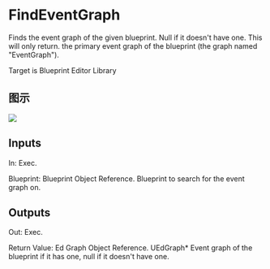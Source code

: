 # FindEventGraph

Finds the event graph of the given blueprint. Null if it doesn't have one. This will only return. the primary event graph of the blueprint (the graph named "EventGraph").

Target is Blueprint Editor Library

## 图示

![]($-20221218-18114030.png)

## Inputs

In: Exec.

Blueprint: Blueprint Object Reference. Blueprint to search for the event graph on.  

## Outputs

Out: Exec.

Return Value: Ed Graph Object Reference. UEdGraph* Event graph of the blueprint if it has one, null if it doesn't have one.

